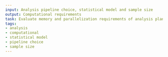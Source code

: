 ```yaml
---
input: Analysis pipeline choice, statistical model and sample size
output: Computational requirements
task: Evaluate memory and parallelization requirements of analysis plan
tags:
- analysis
- computational
- statistical model
- pipeline choice
- sample size
---
```

